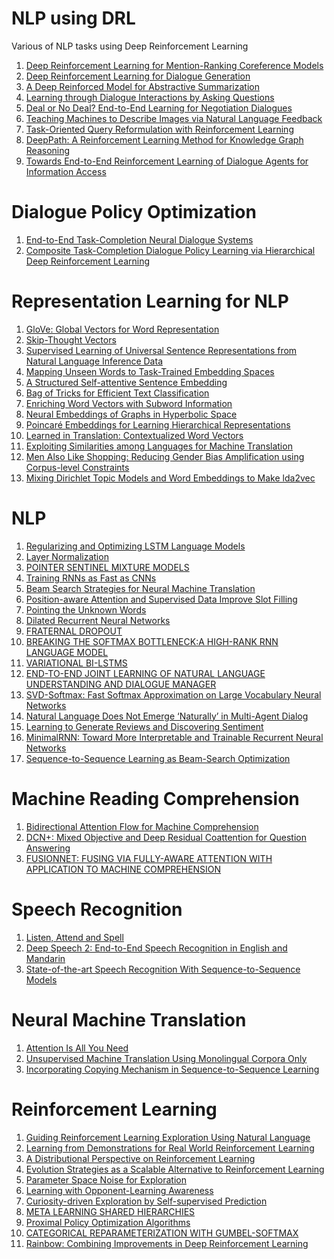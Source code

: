 # NLP using DRL
Various of NLP tasks using Deep Reinforcement Learning

1. <a href="https://arxiv.org/abs/1609.08667">Deep Reinforcement Learning for Mention-Ranking Coreference Models</a>
2. <a href="https://arxiv.org/abs/1606.01541">Deep Reinforcement Learning for Dialogue Generation</a>
3. <a href="https://arxiv.org/abs/1705.04304">A Deep Reinforced Model for Abstractive Summarization</a>
4. <a href="https://arxiv.org/abs/1612.04936">Learning through Dialogue Interactions by Asking Questions</a>
5. <a href="https://arxiv.org/abs/1706.05125">Deal or No Deal? End-to-End Learning for Negotiation Dialogues</a>
6. <a href="https://arxiv.org/abs/1706.00130">Teaching Machines to Describe Images via Natural Language Feedback</a>
7. <a href="https://arxiv.org/abs/1704.04572">Task-Oriented Query Reformulation with Reinforcement Learning</a>
8. <a href="https://arxiv.org/abs/1707.06690">DeepPath: A Reinforcement Learning Method for Knowledge Graph Reasoning</a>
9. <a href="https://arxiv.org/abs/1609.00777">Towards End-to-End Reinforcement Learning of Dialogue Agents for Information Access</a>


# Dialogue Policy Optimization

1. <a href="https://arxiv.org/pdf/1703.01008.pdf">End-to-End Task-Completion Neural Dialogue Systems</a>
2. <a href="http://emnlp2017.net/accepted-papers.html">Composite Task-Completion Dialogue Policy Learning via Hierarchical Deep Reinforcement Learning</a>

# Representation Learning for NLP

1. <a href="https://nlp.stanford.edu/pubs/glove.pdf">GloVe: Global Vectors for Word Representation</a>
2. <a href="https://arxiv.org/pdf/1506.06726.pdf">Skip-Thought Vectors</a>
3. <a href="https://arxiv.org/abs/1705.02364">Supervised Learning of Universal Sentence Representations from Natural Language Inference Data</a>
4. <a href="https://aclweb.org/anthology/W/W16/W16-1612.pdf">Mapping Unseen Words to Task-Trained Embedding Spaces</a>
5. <a href="https://arxiv.org/abs/1703.03130">A Structured Self-attentive Sentence Embedding</a>
6. <a href="https://arxiv.org/abs/1607.01759">Bag of Tricks for Efficient Text Classification</a>
7. <a href="https://arxiv.org/abs/1607.04606">Enriching Word Vectors with Subword Information</a>
8. <a href="https://arxiv.org/abs/1705.10359">Neural Embeddings of Graphs in Hyperbolic Space</a>
9. <a href="https://arxiv.org/abs/1705.08039">Poincaré Embeddings for Learning Hierarchical Representations</a>
10. <a href="https://einstein.ai/static/images/layouts/research/cove/McCann2017LearnedIT.pdf">Learned in Translation: Contextualized Word Vectors</a>
11. <a href="https://arxiv.org/abs/1309.4168">Exploiting Similarities among Languages for Machine Translation</a>
12. <a href="https://arxiv.org/abs/1707.09457">Men Also Like Shopping: Reducing Gender Bias Amplification using Corpus-level Constraints</a>
13. <a href="https://arxiv.org/pdf/1605.02019.pdf">Mixing Dirichlet Topic Models and Word Embeddings to Make lda2vec</a>

# NLP

1. <a href="https://arxiv.org/abs/1708.02182">Regularizing and Optimizing LSTM Language Models</a>
2. <a href="https://arxiv.org/abs/1607.06450">Layer Normalization</a>
3. <a href="https://openreview.net/pdf?id=Byj72udxe">POINTER SENTINEL MIXTURE MODELS</a>
4. <a href="https://arxiv.org/abs/1709.02755">Training RNNs as Fast as CNNs</a>
5. <a href="https://arxiv.org/pdf/1702.01806.pdf">Beam Search Strategies for Neural Machine Translation</a>
6. <a href="https://nlp.stanford.edu/pubs/zhang2017tacred.pdf">Position-aware Attention and Supervised Data Improve Slot Filling</a>
7. <a href="https://arxiv.org/pdf/1603.08148.pdf">Pointing the Unknown Words</a>
8. <a href="https://arxiv.org/abs/1710.02224">Dilated Recurrent Neural Networks</a>
9. <a href="https://arxiv.org/pdf/1711.00066.pdf">FRATERNAL DROPOUT</a>
10. <a href="https://arxiv.org/pdf/1711.03953.pdf">BREAKING THE SOFTMAX BOTTLENECK:A HIGH-RANK RNN LANGUAGE MODEL</a>
11. <a href="https://arxiv.org/pdf/1711.05717.pdf">VARIATIONAL BI-LSTMS</a>
12. <a href="https://www.csie.ntu.edu.tw/~yvchen/doc/ICASSP17_E2E.pdf">END-TO-END JOINT LEARNING OF NATURAL LANGUAGE UNDERSTANDING AND DIALOGUE MANAGER</a>
13. <a href="http://papers.nips.cc/paper/7130-svd-softmax-fast-softmax-approximation-on-large-vocabulary-neural-networks.pdf">SVD-Softmax: Fast Softmax Approximation on Large Vocabulary Neural Networks</a>
14. <a href="https://arxiv.org/pdf/1706.08502.pdf">Natural Language Does Not Emerge ‘Naturally’ in Multi-Agent Dialog</a>
15. <a href="https://arxiv.org/pdf/1704.01444.pdf">Learning to Generate Reviews and Discovering Sentiment</a>
16. <a href="https://arxiv.org/pdf/1711.06788v1.pdf">MinimalRNN: Toward More Interpretable and Trainable Recurrent Neural Networks</a>
17. <a href="https://arxiv.org/pdf/1606.02960.pdf">Sequence-to-Sequence Learning as Beam-Search Optimization</a>

# Machine Reading Comprehension

1. <a href="https://arxiv.org/abs/1611.01603">Bidirectional Attention Flow for Machine Comprehension</a>
2. <a href="https://arxiv.org/abs/1711.00106">DCN+: Mixed Objective and Deep Residual Coattention for Question Answering</a>
3. <a href="https://openreview.net/pdf?id=BJIgi_eCZ">FUSIONNET: FUSING VIA FULLY-AWARE ATTENTION WITH APPLICATION TO MACHINE COMPREHENSION</a>

# Speech Recognition

1. <a href="https://arxiv.org/abs/1508.01211">Listen, Attend and Spell</a>
2. <a href="https://arxiv.org/abs/1512.02595">Deep Speech 2: End-to-End Speech Recognition in English and Mandarin</a>
3. <a href="https://arxiv.org/abs/1712.01769">State-of-the-art Speech Recognition With Sequence-to-Sequence Models</a>

# Neural Machine Translation

1. <a href="https://arxiv.org/abs/1706.03762">Attention Is All You Need</a>
2. <a href="https://arxiv.org/abs/1711.00043">Unsupervised Machine Translation Using Monolingual Corpora Only</a>
3. <a href="https://arxiv.org/abs/1603.06393">Incorporating Copying Mechanism in Sequence-to-Sequence Learning</a>

# Reinforcement Learning 

1. <a href="https://arxiv.org/abs/1707.08616">Guiding Reinforcement Learning Exploration Using Natural Language</a>
2. <a href="https://arxiv.org/abs/1704.03732">Learning from Demonstrations for Real World Reinforcement Learning</a>
3. <a href="https://arxiv.org/abs/1707.06887">A Distributional Perspective on Reinforcement Learning</a>
4. <a href="https://arxiv.org/abs/1703.03864">Evolution Strategies as a Scalable Alternative to Reinforcement Learning</a>
5. <a href="https://arxiv.org/abs/1706.01905">Parameter Space Noise for Exploration</a>
6. <a href="https://arxiv.org/abs/1709.04326">Learning with Opponent-Learning Awareness</a>
7. <a href="https://arxiv.org/abs/1705.05363">Curiosity-driven Exploration by Self-supervised Prediction</a>
8. <a href="https://arxiv.org/abs/1710.09767.pdf">META LEARNING SHARED HIERARCHIES</a>
9. <a href="https://arxiv.org/abs/1707.06347">Proximal Policy Optimization Algorithms</a>
10. <a href="https://arxiv.org/pdf/1611.01144.pdf">CATEGORICAL REPARAMETERIZATION WITH GUMBEL-SOFTMAX</a>
11. <a href="https://arxiv.org/pdf/1710.02298.pdf">Rainbow: Combining Improvements in Deep Reinforcement Learning</a>

